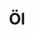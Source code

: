 ---
#description: Some description about oil paintings.
menus: "main"
title: Öl
#type: gallery
weight: 2
sort_by: Date
sort_order: desc
---